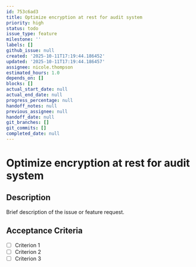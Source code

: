 ```yaml
---
id: 753c6ad3
title: Optimize encryption at rest for audit system
priority: high
status: todo
issue_type: feature
milestone: ''
labels: []
github_issue: null
created: '2025-10-11T17:19:44.186452'
updated: '2025-10-11T17:19:44.186457'
assignee: nicole.thompson
estimated_hours: 1.0
depends_on: []
blocks: []
actual_start_date: null
actual_end_date: null
progress_percentage: null
handoff_notes: null
previous_assignee: null
handoff_date: null
git_branches: []
git_commits: []
completed_date: null
---
```


# Optimize encryption at rest for audit system

## Description

Brief description of the issue or feature request.

## Acceptance Criteria

- [ ] Criterion 1
- [ ] Criterion 2
- [ ] Criterion 3